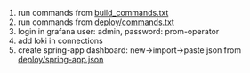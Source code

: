 1. run commands from [build_commands.txt](build_commands.txt)
2. run commands from [deploy/commands.txt](deploy%2Fcommands.txt)
3. login in grafana user: admin, password: prom-operator
4. add loki in connections
5. create spring-app dashboard: new->import->paste json from [deploy/spring-app.json](deploy%2Fspring-app.json)